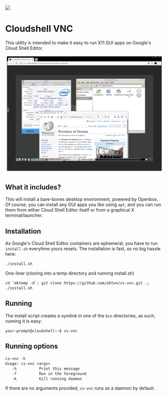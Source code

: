 [<img src="https://img.shields.io/badge/Google%20Cloud%20Shell-Clone-5391FE?style=for-the-badge&logo=gnu-bash&logoColor=white">](https://ssh.cloud.google.com/cloudshell/editor?cloudshell_git_repo=https://github.com/oktvn/cs-vnc.git&shellonly=true)


Cloudshell VNC
===

This utility is intended to make it easy to run X11 GUI apps on Google's Cloud Shell Editor. 

![Screenshot](misc/screenshot.png)

What it includes?
------------
This will install a bare-bones desktop environment, powered by Openbox. Of course, you can install any GUI apps you like using `apt`, and you can run them from either Cloud Shell Editor itself or from a graphical X terminal/launcher.

Installation
------------
As Google's Cloud Shell Editor containers are ephemeral, you have to run `install.sh` everytime yours resets. The installation is fast, so no big hassle here: 

    ./install.sh

One-liner (cloning into a temp directory and running install.sh)

    cd `mktemp -d`; git clone https://github.com/oktvn/cs-vnc.git .; ./install.sh

Running
-------
The install script creates a symlink in one of the `bin` directories, as such, running it is easy:

    your-prompt@cloudshell:~$ cs-vnc
    
Running options
-------
    cs-vnc -h
    Usage: cs-vnc <args>
       -h          Print this message
       -f          Run in the foreground
       -k          Kill running daemon

If there are no arguments provided, `cs-vnc` runs as a daemon by default.
